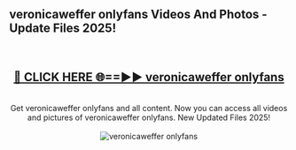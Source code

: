 <h2>veronicaweffer onlyfans Videos And Photos - Update Files 2025!</h2>
<br>
<div align="center">
<h2><a href="https://linkcuts.com/hfmhzwbr" rel="nofollow">🔴 CLICK HERE 🌐==►► veronicaweffer onlyfans</a></h2>
<br>
Get veronicaweffer onlyfans and all content. Now you can access all videos and pictures of veronicaweffer onlyfans. New Updated Files 2025!
<br>
<br>
<a href="https://linkcuts.com/hfmhzwbr" rel="nofollow" data-target="animated-image.originalLink"><img src="https://i.ibb.co.com/WyWwxjT/player-gif2.gif" alt="veronicaweffer onlyfans" style="max-width: 100%; display: inline-block;" data-target="animated-image.originalImage"></a>
</div>
<br>